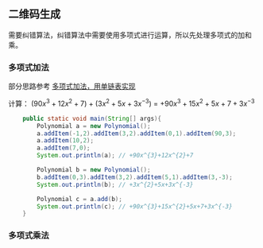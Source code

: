 ## 二维码生成

需要纠错算法，纠错算法中需要使用多项式进行运算，所以先处理多项式的加和乘。



### 多项式加法

部分思路参考 [多项式加法，用单链表实现](https://www.cnblogs.com/erlongi/p/10759921.html)

计算：
($90x^{3}+12x^{2}+7$) + ($3x^{2}+5x+3x^{-3}$)
= $+90x^{3}+15x^{2}+5x+7+3x^{-3}​$

```java
    public static void main(String[] args){
        Polynomial a = new Polynomial();
        a.addItem(-1,2).addItem(3,2).addItem(0,1).addItem(90,3);
        a.addItem(10,2);
        a.addItem(7,0);
        System.out.println(a); // +90x^{3}+12x^{2}+7

        Polynomial b = new Polynomial();
        b.addItem(0,3).addItem(3,2).addItem(5,1).addItem(3,-3);
        System.out.println(b); // +3x^{2}+5x+3x^{-3}

        Polynomial c = a.add(b);
        System.out.println(c); // +90x^{3}+15x^{2}+5x+7+3x^{-3}
    }
```



### 多项式乘法

